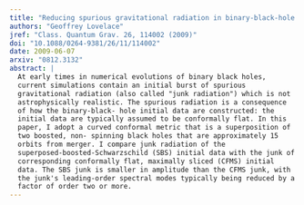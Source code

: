```yaml
---
title: "Reducing spurious gravitational radiation in binary-black-hole simulations by using conformally curved initial data"
authors: "Geoffrey Lovelace"
jref: "Class. Quantum Grav. 26, 114002 (2009)"
doi: "10.1088/0264-9381/26/11/114002"
date: 2009-06-07
arxiv: "0812.3132"
abstract: |
  At early times in numerical evolutions of binary black holes,
  current simulations contain an initial burst of spurious
  gravitational radiation (also called "junk radiation") which is not
  astrophysically realistic. The spurious radiation is a consequence
  of how the binary-black- hole initial data are constructed: the
  initial data are typically assumed to be conformally flat. In this
  paper, I adopt a curved conformal metric that is a superposition of
  two boosted, non- spinning black holes that are approximately 15
  orbits from merger. I compare junk radiation of the
  superposed-boosted-Schwarzschild (SBS) initial data with the junk of
  corresponding conformally flat, maximally sliced (CFMS) initial
  data. The SBS junk is smaller in amplitude than the CFMS junk, with
  the junk's leading-order spectral modes typically being reduced by a
  factor of order two or more.
---
```

